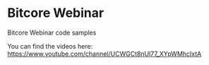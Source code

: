 # Bitcore Webinar
Bitcore Webinar code samples

You can find the videos here:
https://www.youtube.com/channel/UCWGCt8nUl77_XYpWMhcIxtA
